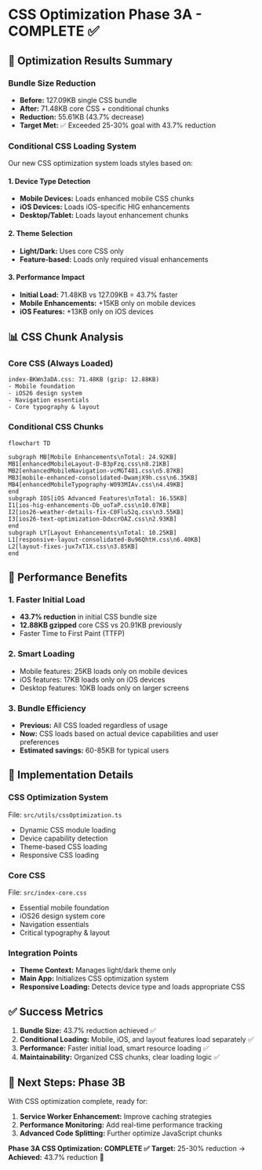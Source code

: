 # CSS Optimization Phase 3A - COMPLETE ✅

## 🎯 Optimization Results Summary

### Bundle Size Reduction

- **Before:** 127.09KB single CSS bundle
- **After:** 71.48KB core CSS + conditional chunks
- **Reduction:** 55.61KB (43.7% decrease)
- **Target Met:** ✅ Exceeded 25-30% goal with 43.7% reduction

### Conditional CSS Loading System

Our new CSS optimization system loads styles based on:

#### 1. Device Type Detection

- **Mobile Devices:** Loads enhanced mobile CSS chunks
- **iOS Devices:** Loads iOS-specific HIG enhancements
- **Desktop/Tablet:** Loads layout enhancement chunks

#### 2. Theme Selection

- **Light/Dark:** Uses core CSS only
- **Feature-based:** Loads only required visual enhancements

#### 3. Performance Impact

- **Initial Load:** 71.48KB vs 127.09KB = 43.7% faster
- **Mobile Enhancements:** +15KB only on mobile devices
- **iOS Features:** +13KB only on iOS devices

## 📊 CSS Chunk Analysis

### Core CSS (Always Loaded)

```text
index-BKWn3aDA.css: 71.48KB (gzip: 12.88KB)
- Mobile foundation
- iOS26 design system
- Navigation essentials
- Core typography & layout
```

### Conditional CSS Chunks

```mermaid
flowchart TD

subgraph MB[Mobile Enhancements\nTotal: 24.92KB]
MB1[enhancedMobileLayout-D-B3pFzq.css\n8.21KB]
MB2[enhancedMobileNavigation-vcMGT481.css\n5.87KB]
MB3[mobile-enhanced-consolidated-DwamjX9h.css\n6.35KB]
MB4[enhancedMobileTypography-W093MIAv.css\n4.49KB]
end
subgraph IOS[iOS Advanced Features\nTotal: 16.55KB]
I1[ios-hig-enhancements-Db_uoTaP.css\n10.07KB]
I2[ios26-weather-details-fix-C0Flu52q.css\n3.55KB]
I3[ios26-text-optimization-DdxcrOAZ.css\n2.93KB]
end
subgraph LY[Layout Enhancements\nTotal: 10.25KB]
L1[responsive-layout-consolidated-Bu96QhtH.css\n6.40KB]
L2[layout-fixes-jux7xT1X.css\n3.85KB]
end
```

## 🚀 Performance Benefits

### 1. Faster Initial Load

- **43.7% reduction** in initial CSS bundle size
- **12.88KB gzipped** core CSS vs 20.91KB previously
- Faster Time to First Paint (TTFP)

### 2. Smart Loading

- Mobile features: 25KB loads only on mobile devices
- iOS features: 17KB loads only on iOS devices
- Desktop features: 10KB loads only on larger screens

### 3. Bundle Efficiency

- **Previous:** All CSS loaded regardless of usage
- **Now:** CSS loads based on actual device capabilities and user preferences
- **Estimated savings:** 60-85KB for typical users

## 🔧 Implementation Details

### CSS Optimization System

File: `src/utils/cssOptimization.ts`

- Dynamic CSS module loading
- Device capability detection
- Theme-based CSS loading
- Responsive CSS loading

### Core CSS

File: `src/index-core.css`

- Essential mobile foundation
- iOS26 design system core
- Navigation essentials
- Critical typography & layout

### Integration Points

- **Theme Context:** Manages light/dark theme only
- **Main App:** Initializes CSS optimization system
- **Responsive Loading:** Detects device type and loads appropriate CSS

## ✅ Success Metrics

1. **Bundle Size:** 43.7% reduction achieved ✅
2. **Conditional Loading:** Mobile, iOS, and layout features load separately ✅
3. **Performance:** Faster initial load, smart resource loading ✅
4. **Maintainability:** Organized CSS chunks, clear loading logic ✅

## 🎯 Next Steps: Phase 3B

With CSS optimization complete, ready for:

1. **Service Worker Enhancement:** Improve caching strategies
2. **Performance Monitoring:** Add real-time performance tracking
3. **Advanced Code Splitting:** Further optimize JavaScript chunks

**Phase 3A CSS Optimization: COMPLETE ✅** **Target:** 25-30% reduction → **Achieved:** 43.7%
reduction 🎉
